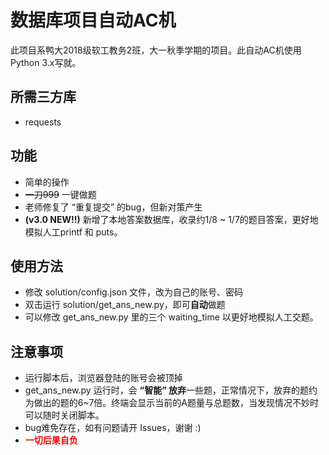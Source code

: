 # 数据库项目自动AC机

此项目系鸭大2018级软工教务2班，大一秋季学期的项目。此自动AC机使用Python 3.x写就。

## 所需三方库

- requests

## 功能

- 简单的操作
- ~~一刀999~~ 一键做题
- 老师修复了 “重复提交” 的bug，但新对策产生
- **(v3.0 NEW!!)** 新增了本地答案数据库，收录约1/8 ~ 1/7的题目答案，更好地模拟人工printf 和 puts。

## 使用方法

- 修改 solution/config.json 文件，改为自己的账号、密码
- 双击运行 solution/get_ans_new.py，即可**自动**做题
- 可以修改 get_ans_new.py 里的三个 waiting_time 以更好地模拟人工交题。

## 注意事项

- 运行脚本后，浏览器登陆的账号会被顶掉
- get_ans_new.py 运行时，会 **“智能” 放弃**一些题，正常情况下，放弃的题约为做出的题的6~7倍。终端会显示当前的A题量与总题数，当发现情况不妙时可以随时关闭脚本。
- bug难免存在，如有问题请开 Issues，谢谢 :)
- <font color = #FF0000>**一切后果自负**</font>
